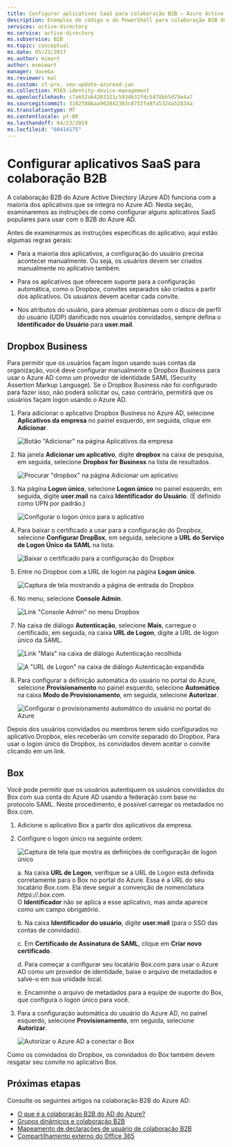 ```yaml
---
title: Configurar aplicativos SaaS para colaboração B2B – Azure Active Directory | Microsoft Docs
description: Exemplos de código e do PowerShell para colaboração B2B do Azure Active Directory
services: active-directory
ms.service: active-directory
ms.subservice: B2B
ms.topic: conceptual
ms.date: 05/23/2017
ms.author: mimart
author: msmimart
manager: daveba
ms.reviewer: mal
ms.custom: it-pro, seo-update-azuread-jan
ms.collection: M365-identity-device-management
ms.openlocfilehash: c7a652ab4283321c5934b32fdc5478bb5d79e4a7
ms.sourcegitcommit: 3102f886aa962842303c8753fe8fa5324a52834a
ms.translationtype: MT
ms.contentlocale: pt-BR
ms.lasthandoff: 04/23/2019
ms.locfileid: "60414175"
---
```

# <a name="configure-saas-apps-for-b2b-collaboration"></a>Configurar aplicativos SaaS para colaboração B2B

A colaboração B2B do Azure Active Directory (Azure AD) funciona com a maioria dos aplicativos que se integra no Azure AD. Nesta seção, examinaremos as instruções de como configurar alguns aplicativos SaaS populares para usar com o B2B do Azure AD.

Antes de examinarmos as instruções específicas do aplicativo, aqui estão algumas regras gerais:

* Para a maioria dos aplicativos, a configuração do usuário precisa acontecer manualmente. Ou seja, os usuários devem ser criados manualmente no aplicativo também.

* Para os aplicativos que oferecem suporte para a configuração automática, como o Dropbox, convites separados são criados a partir dos aplicativos. Os usuários devem aceitar cada convite.

* Nos atributos do usuário, para atenuar problemas com o disco de perfil do usuário (UDP) danificado nos usuários convidados, sempre defina o **Identificador do Usuário** para **user.mail**.


## <a name="dropbox-business"></a>Dropbox Business

Para permitir que os usuários façam logon usando suas contas da organização, você deve configurar manualmente o Dropbox Business para usar o Azure AD como um provedor de identidade SAML (Security Assertion Markup Language). Se o Dropbox Business não foi configurado para fazer isso, não poderá solicitar ou, caso contrário, permitirá que os usuários façam logon usando o Azure AD.

1. Para adicionar o aplicativo Dropbox Business no Azure AD, selecione **Aplicativos da empresa** no painel esquerdo, em seguida, clique em **Adicionar**.

   ![Botão "Adicionar" na página Aplicativos da empresa](media/configure-saas-apps/add-dropbox.png)

2. Na janela **Adicionar um aplicativo**, digite **dropbox** na caixa de pesquisa, em seguida, selecione **Dropbox for Business** na lista de resultados.

   ![Procurar "dropbox" na página Adicionar um aplicativo](media/configure-saas-apps/add-app-dialog.png)

3. Na página **Logon único**, selecione **Logon único** no painel esquerdo, em seguida, digite **user.mail** na caixa **Identificador do Usuário**. (É definido como UPN por padrão.)

   ![Configurar o logon único para o aplicativo](media/configure-saas-apps/configure-app-sso.png)

4. Para baixar o certificado a usar para a configuração do Dropbox, selecione **Configurar DropBox**, em seguida, selecione a **URL do Serviço de Logon Único da SAML** na lista.

   ![Baixar o certificado para a configuração do Dropbox](media/configure-saas-apps/download-certificate.png)

5. Entre no Dropbox com a URL de logon na página **Logon único**.

   ![Captura de tela mostrando a página de entrada do Dropbox](media/configure-saas-apps/sign-in-to-dropbox.png)

6. No menu, selecione **Console Admin**.

   ![Link "Console Admin" no menu Dropbox](media/configure-saas-apps/dropbox-menu.png)

7. Na caixa de diálogo **Autenticação**, selecione **Mais**, carregue o certificado, em seguida, na caixa **URL de Logon**, digite a URL de logon único da SAML.

   ![Link "Mais" na caixa de diálogo Autenticação recolhida](media/configure-saas-apps/dropbox-auth-01.png)

   ![A "URL de Logon" na caixa de diálogo Autenticação expandida](media/configure-saas-apps/paste-single-sign-on-URL.png)

8. Para configurar a definição automática do usuário no portal do Azure, selecione **Provisionamento** no painel esquerdo, selecione **Automático** na caixa **Modo de Provisionamento**, em seguida, selecione **Autorizar**.

   ![Configurar o provisionamento automático do usuário no portal do Azure](media/configure-saas-apps/set-up-automatic-provisioning.png)

Depois dos usuários convidados ou membros terem sido configurados no aplicativo Dropbox, eles receberão um convite separado do Dropbox. Para usar o logon único do Dropbox, os convidados devem aceitar o convite clicando em um link.

## <a name="box"></a>Box
Você pode permitir que os usuários autentiquem os usuários convidados do Box com sua conta do Azure AD usando a federação com base no protocolo SAML. Neste procedimento, é possível carregar os metadados no Box.com.

1. Adicione o aplicativo Box a partir dos aplicativos da empresa.

2. Configure o logon único na seguinte ordem:

   ![Captura de tela que mostra as definições de configuração de logon único](media/configure-saas-apps/configure-box-sso.png)

    a. Na caixa **URL de Logon**, verifique se a URL de Logon está definida corretamente para o Box no portal do Azure. Essa é a URL do seu locatário Box.com. Ela deve seguir a convenção de nomenclatura *https://.box.com*.  
   O **Identificador** não se aplica a esse aplicativo, mas ainda aparece como um campo obrigatório.

   b. Na caixa **Identificador do usuário**, digite **user.mail** (para o SSO das contas de convidado).

   c. Em **Certificado de Assinatura de SAML**, clique em **Criar novo certificado**.

   d. Para começar a configurar seu locatário Box.com para usar o Azure AD como um provedor de identidade, baixe o arquivo de metadados e salve-o em sua unidade local.

   e. Encaminhe o arquivo de metadados para a equipe de suporte do Box, que configura o logon único para você.

3. Para a configuração automática do usuário do Azure AD, no painel esquerdo, selecione **Provisionamento**, em seguida, selecione **Autorizar**.

   ![Autorizar o Azure AD a conectar o Box](media/configure-saas-apps/auth-azure-ad-to-connect-to-box.png)

Como os convidados do Dropbox, os convidados do Box também devem resgatar seu convite no aplicativo Box.

## <a name="next-steps"></a>Próximas etapas

Consulte os seguintes artigos na colaboração B2B do Azure AD:

- [O que é a colaboração B2B do AD do Azure?](what-is-b2b.md)
- [Grupos dinâmicos e colaboração B2B](use-dynamic-groups.md)
- [Mapeamento de declarações de usuário de colaboração B2B](claims-mapping.md)
- [Compartilhamento externo do Office 365](o365-external-user.md)


